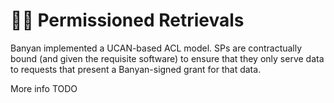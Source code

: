 # 🚵‍♀️ Permissioned Retrievals

Banyan implemented a UCAN-based ACL model. SPs are contractually bound (and given the requisite software) to ensure that they only serve data to requests that present a Banyan-signed grant for that data.

More info TODO
